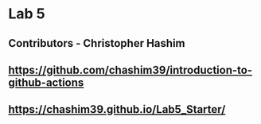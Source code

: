 # Lab 5

## Contributors - Christopher Hashim
## https://github.com/chashim39/introduction-to-github-actions
## https://chashim39.github.io/Lab5_Starter/
